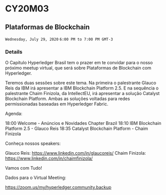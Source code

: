 # CY20M03

## Plataformas de Blockchain

`Wednesday, July 29, 2020`
`6:00 PM to 7:00 PM GMT-3`

### Details
O Capítulo Hyperledger Brasil tem o prazer em te convidar para o nosso próximo meetup virtual, que será sobre Plataformas de Blockchain com Hyperledger.

Teremos duas sessões sobre este tema. Na primeira o palestrante Glauco Reis da IBM irá apresentar a IBM Blockchain Platform 2.5. E na sequência o palestrante Chaim Finizola, da IntellectEU, irá apresentar a solução Catalyst Blockchain Platform. Ambas as soluções voltadas para redes permissionadas baseadas em Hyperledger Fabric.

Agenda:

18:00 Welcome - Anúncios e Novidades Chapter Brazil
18:10 IBM Blockchain Platform 2.5 - Glauco Reis
18:35 Catalyst Blockchain Platform - Chaim Finizola

Conheça nossos speakers:

Glauco Reis: https://www.linkedin.com/in/glaucoreis/
Chaim Finizola: https://www.linkedin.com/in/chaimfinizola/

Vamos com Tudo!

Dados para o Virtual Meeting:

https://zoom.us/my/hyperledger.community.backup